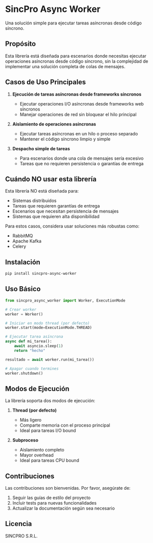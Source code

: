 # SincPro Async Worker

Una solución simple para ejecutar tareas asíncronas desde código síncrono.

## Propósito

Esta librería está diseñada para escenarios donde necesitas ejecutar operaciones asíncronas desde código síncrono, sin la complejidad de implementar una solución completa de colas de mensajes.

## Casos de Uso Principales

1. **Ejecución de tareas asíncronas desde frameworks síncronos**
   - Ejecutar operaciones I/O asíncronas desde frameworks web síncronos
   - Manejar operaciones de red sin bloquear el hilo principal

2. **Aislamiento de operaciones asíncronas**
   - Ejecutar tareas asíncronas en un hilo o proceso separado
   - Mantener el código síncrono limpio y simple

3. **Despacho simple de tareas**
   - Para escenarios donde una cola de mensajes sería excesivo
   - Tareas que no requieren persistencia o garantías de entrega

## Cuándo NO usar esta librería

Esta librería NO está diseñada para:
- Sistemas distribuidos
- Tareas que requieren garantías de entrega
- Escenarios que necesitan persistencia de mensajes
- Sistemas que requieren alta disponibilidad

Para estos casos, considera usar soluciones más robustas como:
- RabbitMQ
- Apache Kafka
- Celery

## Instalación

```bash
pip install sincpro-async-worker
```

## Uso Básico

```python
from sincpro_async_worker import Worker, ExecutionMode

# Crear worker
worker = Worker()

# Iniciar en modo thread (por defecto)
worker.start(mode=ExecutionMode.THREAD)

# Ejecutar tarea asíncrona
async def mi_tarea():
    await asyncio.sleep(1)
    return "hecho"

resultado = await worker.run(mi_tarea())

# Apagar cuando termines
worker.shutdown()
```

## Modos de Ejecución

La librería soporta dos modos de ejecución:

1. **Thread (por defecto)**
   - Más ligero
   - Comparte memoria con el proceso principal
   - Ideal para tareas I/O bound

2. **Subproceso**
   - Aislamiento completo
   - Mayor overhead
   - Ideal para tareas CPU bound

## Contribuciones

Las contribuciones son bienvenidas. Por favor, asegúrate de:
1. Seguir las guías de estilo del proyecto
2. Incluir tests para nuevas funcionalidades
3. Actualizar la documentación según sea necesario

## Licencia

SINCPRO S.R.L.